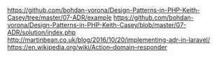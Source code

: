 https://github.com/bohdan-vorona/Design-Patterns-in-PHP-Keith-Casey/tree/master/07-ADR/example
https://github.com/bohdan-vorona/Design-Patterns-in-PHP-Keith-Casey/blob/master/07-ADR/solution/index.php
http://martinbean.co.uk/blog/2016/10/20/implementing-adr-in-laravel/
https://en.wikipedia.org/wiki/Action–domain–responder